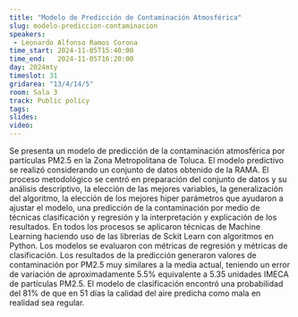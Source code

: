 ```yaml
---
title: "Modelo de Predicción de Contaminación Atmosférica"
slug: modelo-prediccion-contaminacion
speakers:
 - Leonardo Alfonso Ramos Corona
time_start: 2024-11-05T15:40:00
time_end:   2024-11-05T16:20:00
day: 2024mty
timeslot: 31
gridarea: "13/4/14/5"
room: Sala 3
track: Public policy
tags:
slides: 
video: 
---
```



Se presenta un modelo de predicción de la contaminación atmosférica por partículas PM2.5 en la Zona Metropolitana de Toluca. El modelo predictivo se realizó considerando un conjunto de datos obtenido de la RAMA. El proceso metodológico se centró en preparación del conjunto de datos y su análisis descriptivo, la elección de las mejores variables, la generalización del algoritmo, la elección de los mejores hiper parámetros que ayudaron a ajustar el modelo, una predicción de la contaminación por medio de técnicas clasificación y regresión y la interpretación y explicación de los resultados. En todos los procesos se aplicaron técnicas de Machine Learning haciendo uso de las librerías de Sckit Learn con algoritmos en Python. Los modelos se evaluaron con métricas de regresión y métricas de clasificación. Los resultados de la predicción generaron valores de contaminación por PM2.5 muy similares a la media actual, teniendo un error de variación de aproximadamente 5.5% equivalente a 5.35 unidades IMECA de partículas PM2.5. El modelo de clasificación encontró una probabilidad del 81% de que en 51 días la calidad del aire predicha como mala en realidad sea regular.